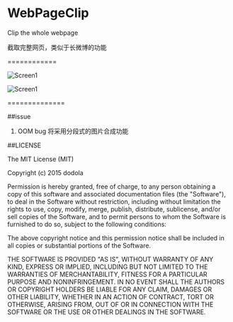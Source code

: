 # WebPageClip

Clip the whole webpage

截取完整网页，类似于长微博的功能

============


![Screen1](https://raw.githubusercontent.com/dodola/WebPageClip/master/screenshots/s1.png)

![Screen1](https://raw.githubusercontent.com/dodola/WebPageClip/master/screenshots/s2.png)

==============

##issue
1. OOM bug 将采用分段式的图片合成功能



##LICENSE


The MIT License (MIT)

Copyright (c) 2015 dodola

Permission is hereby granted, free of charge, to any person obtaining a copy
of this software and associated documentation files (the "Software"), to deal
in the Software without restriction, including without limitation the rights
to use, copy, modify, merge, publish, distribute, sublicense, and/or sell
copies of the Software, and to permit persons to whom the Software is
furnished to do so, subject to the following conditions:

The above copyright notice and this permission notice shall be included in all
copies or substantial portions of the Software.

THE SOFTWARE IS PROVIDED "AS IS", WITHOUT WARRANTY OF ANY KIND, EXPRESS OR
IMPLIED, INCLUDING BUT NOT LIMITED TO THE WARRANTIES OF MERCHANTABILITY,
FITNESS FOR A PARTICULAR PURPOSE AND NONINFRINGEMENT. IN NO EVENT SHALL THE
AUTHORS OR COPYRIGHT HOLDERS BE LIABLE FOR ANY CLAIM, DAMAGES OR OTHER
LIABILITY, WHETHER IN AN ACTION OF CONTRACT, TORT OR OTHERWISE, ARISING FROM,
OUT OF OR IN CONNECTION WITH THE SOFTWARE OR THE USE OR OTHER DEALINGS IN THE
SOFTWARE.

